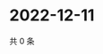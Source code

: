 # 2022-12-11

共 0 条

<!-- BEGIN WEIBO -->
<!-- 最后更新时间 Sun Dec 11 2022 21:11:28 GMT+0800 (China Standard Time) -->

<!-- END WEIBO -->
